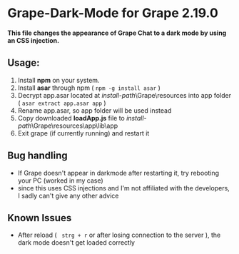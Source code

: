 # Grape-Dark-Mode for Grape 2.19.0
__This file changes the appearance of Grape Chat to a dark mode by using an CSS injection.__


## Usage:
  1. Install **npm** on your system.
  2. Install **asar** through npm ( ```npm -g install asar``` )
  3. Decrypt app.asar located at _install-path_\Grape\resources into app folder ( ```asar extract app.asar app``` )
  4. Rename app.asar, so app folder will be used instead
  5. Copy downloaded **loadApp.js** file to _install-path_\Grape\resources\app\lib\app
  6. Exit grape (if currently running) and restart it 
  
## Bug handling
  - If Grape doesn't appear in darkmode after restarting it, try rebooting your PC (worked in my case)
  - since this uses CSS injections and I'm not affiliated with the developers, I sadly can't give any other advice

## Known Issues
  - After reload ( ``` strg + r``` or after losing connection to the server ), the dark mode doesn't get loaded correctly
